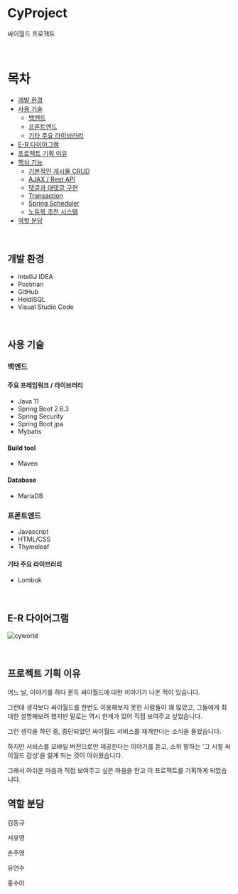 # CyProject
싸이월드 프로젝트

<br>

# 목차
- [개발 환경](#개발-환경)
- [사용 기술](#사용-기술)
    * [백엔드](#백엔드)
    * [프론트엔드](#프론트엔드)
    * [기타 주요 라이브러리](#기타-주요-라이브러리)
- [E-R 다이어그램](#e-r-다이어그램)
- [프로젝트 기획 이유](#프로젝트-기획-이유)
- [핵심 기능](#핵심-기능)
    * [기본적인 게시물 CRUD](#기본적인-crud)
    * [AJAX / Rest API](#ajax-/-rest-api)
    * [댓글과 대댓글 구현](#댓글과-대댓글-구현)
    * [Transaction](#transaction)
    * [Spring Scheduler](#spring-scheduler)
    * [노트북 추천 시스템](#노트북-추천-시스템)
- [역할 분담](#역할-분담)

<br>

## 개발 환경
- IntelliJ IDEA
- Postman
- GitHub
- HeidiSQL
- Visual Studio Code

<br>

## 사용 기술
### 백엔드
#### 주요 프레임워크 / 라이브러리
- Java 11
- Spring Boot 2.6.3
- Spring Security
- Spring Boot jpa
- Mybatis


#### Build tool
- Maven

#### Database
- MariaDB

### 프론트엔드
- Javascript
- HTML/CSS
- Thymeleaf

#### 기타 주요 라이브러리
- Lombok

<br>

## E-R 다이어그램
![cyworld](https://user-images.githubusercontent.com/83940731/172143415-733cb2e9-276f-4788-abb3-74c929d306f0.png)

<br>

## 프로젝트 기획 이유

어느 날, 이야기를 하다 문득 싸이월드에 대한 이야기가 나온 적이 있습니다.

그런데 생각보다 싸이월드를 한번도 이용해보지 못한 사람들이 꽤 많았고, 그들에게 최대한 설명해보려 했지만 말로는 역시 한계가 있어 직접 보여주고 싶었습니다. 

그런 생각을 하던 중, 중단되었던 싸이월드 서비스를 재개한다는 소식을 들었습니다.

하지만 서비스를 모바일 버전으로만 제공한다는 이야기를 듣고, 소위 말하는 '그 시절 싸이월드 감성'을 잃게 되는 것이 아쉬웠습니다.

그래서 아쉬운 마음과 직접 보여주고 싶은 마음을 안고 이 프로젝트를 기획하게 되었습니다.

## 역할 분담

김동규

서유영

손주영

유언수

홍수아
